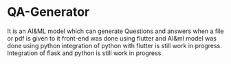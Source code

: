 # QA-Generator
It is an AI&ML model which can generate Questions and answers when a file or pdf is given to it
front-end was done using flutter and AI&ml model was done using python integration of python with flutter is still work in progress.
Integration of flask and python is still work in progress

